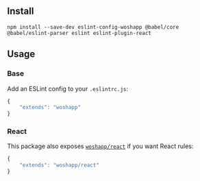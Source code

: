 ## Install

```
npm install --save-dev eslint-config-woshapp @babel/core @babel/eslint-parser eslint eslint-plugin-react
```


## Usage

### Base
Add an ESLint config to your `.eslintrc.js`:

```javascript
{
    "extends": "woshapp"
}
```

### React
This package also exposes [`woshapp/react`](react.js) if you want React rules:

```javascript
{
    "extends": "woshapp/react"
}
```